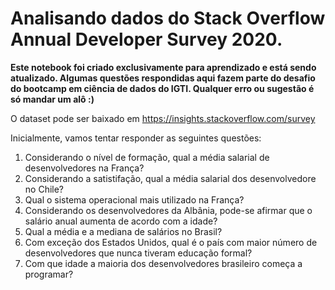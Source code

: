 # Analisando dados do Stack Overflow Annual Developer Survey 2020. 

**Este notebook foi criado exclusivamente para aprendizado e está sendo atualizado. Algumas questões respondidas aqui fazem parte do desafio do bootcamp em ciência de dados do IGTI. Qualquer erro ou sugestão é só mandar um alô :)**

O dataset pode ser baixado em https://insights.stackoverflow.com/survey


Inicialmente, vamos tentar responder as seguintes questões:

1. Considerando o nível de formação, qual a média salarial de desenvolvedores na França?
2. Considerando a satistifação, qual a média salarial dos desenvolvedore no Chile?
3. Qual o sistema operacional mais utilizado na França?
4. Considerando os desenvolvedores da Albânia, pode-se afirmar que o salário anual aumenta de acordo com a idade?
5. Qual a média e a mediana de salários no Brasil?
6. Com exceção dos Estados Unidos, qual é o país com maior número de desenvolvedores que nunca tiveram educação formal?
7. Com que idade a maioria dos desenvolvedores brasileiro começa a programar?
